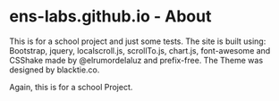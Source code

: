 ens-labs.github.io - About
==================
This is for a school project and just some tests.
The site is built using: Bootstrap, jquery, localscroll.js, scrollTo.js, chart.js, font-awesome and
CSShake made by @elrumordelaluz and prefix-free. The Theme was designed by blacktie.co.

Again, this is for a school Project.
